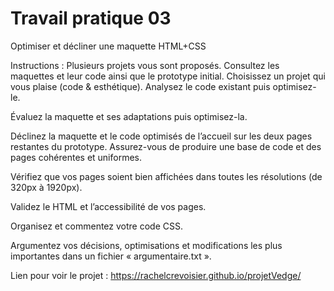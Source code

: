 
# Travail pratique 03

Optimiser et décliner une maquette HTML+CSS

Instructions :
Plusieurs projets vous sont proposés.
Consultez les maquettes et leur code ainsi que le prototype initial.
Choisissez un projet qui vous plaise (code & esthétique).
Analysez le code existant puis optimisez-le.

Évaluez la maquette et ses adaptations puis optimisez-la.

Déclinez la maquette et le code optimisés de l’accueil sur les deux pages restantes du prototype.
Assurez-vous de produire une base de code et des pages cohérentes et uniformes.

Vérifiez que vos pages soient bien affichées dans toutes les résolutions (de 320px à 1920px).

Validez le HTML et l’accessibilité de vos pages.

Organisez et commentez votre code CSS.

Argumentez vos décisions, optimisations et modifications les plus importantes dans un fichier « argumentaire.txt ».

Lien pour voir le projet : <https://rachelcrevoisier.github.io/projetVedge/>

